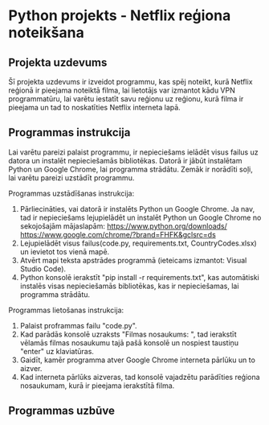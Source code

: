 # Python projekts - Netflix reģiona noteikšana
## Projekta uzdevums
Šī projekta uzdevums ir izveidot programmu, kas spēj noteikt, kurā Netflix reģionā ir pieejama noteiktā filma, lai lietotājs var izmantot kādu VPN programmatūru, lai varētu iestatīt savu reģionu uz reģionu, kurā filma ir pieejama un tad to noskatīties Netflix interneta lapā.
## Programmas instrukcija
Lai varētu pareizi palaist programmu, ir nepieciešams ielādēt visus failus uz datora un instalēt nepieciešamās bibliotēkas. Datorā ir jābūt instalētam Python un Google Chrome, lai programma strādātu.
Zemāk ir norādīti soļi, lai varētu pareizi uzstādīt programmu.

Programmas uzstādīšanas instrukcija:
1. Pārliecināties, vai datorā ir instalēts Python un Google Chrome. Ja nav, tad ir nepieciešams lejupielādēt un instalēt Python un Google Chrome no sekojošajām mājaslapām: https://www.python.org/downloads/ https://www.google.com/chrome/?brand=FHFK&gclsrc=ds
3. Lejupielādēt visus failus(code.py, requirements.txt, CountryCodes.xlsx) un ievietot tos vienā mapē.
4. Atvērt mapi teksta apstrādes programmā (ieteicams izmantot: Visual Studio Code).
5. Python konsolē ierakstīt "pip install -r requirements.txt", kas automātiski instalēs visas nepieciešamās bibliotēkas, kas ir nepieciešamas, lai programma strādātu.

Programmas lietošanas instrukcija:
1. Palaist proframmas failu "code.py".
2. Kad parādās konsolē uzraksts "Filmas nosaukums: ", tad ierakstīt vēlamās filmas nosaukumu tajā pašā konsolē un nospiest taustiņu "enter" uz klaviatūras.
3. Gaidīt, kamēr programma atver Google Chrome interneta pārlūku un to aizver.
4. Kad interneta pārlūks aizveras, tad konsolē vajadzētu parādīties reģiona nosaukumam, kurā ir pieejama ierakstītā filma.

## Programmas uzbūve
